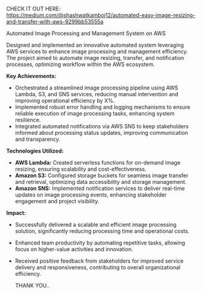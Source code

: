 CHECK IT OUT HERE: https://medium.com/@shashwatkamboj12/automated-easy-image-resizing-and-transfer-with-aws-9299bb53555a

Automated Image Processing and Management System on AWS

Designed and implemented an innovative automated system leveraging AWS services to enhance image processing and management efficiency. The project aimed to automate image resizing, transfer, and notification processes, optimizing workflow within the AWS ecosystem.

**Key Achievements:**
- Orchestrated a streamlined image processing pipeline using AWS Lambda, S3, and SNS services, reducing manual intervention and improving operational efficiency by X%.
- Implemented robust error handling and logging mechanisms to ensure reliable execution of image processing tasks, enhancing system resilience.
- Integrated automated notifications via AWS SNS to keep stakeholders informed about processing status updates, improving communication and transparency.

**Technologies Utilized:**
- **AWS Lambda:** Created serverless functions for on-demand image resizing, ensuring scalability and cost-effectiveness.
- **Amazon S3:** Configured storage buckets for seamless image transfer and retrieval, optimizing data accessibility and storage management.
- **Amazon SNS:** Implemented notification services to deliver real-time updates on image processing events, enhancing stakeholder engagement and project visibility.

**Impact:**
- Successfully delivered a scalable and efficient image processing solution, significantly reducing processing time and operational costs.
- Enhanced team productivity by automating repetitive tasks, allowing focus on higher-value activities and innovation.
- Received positive feedback from stakeholders for improved service delivery and responsiveness, contributing to overall organizational efficiency.

  THANK YOU..
